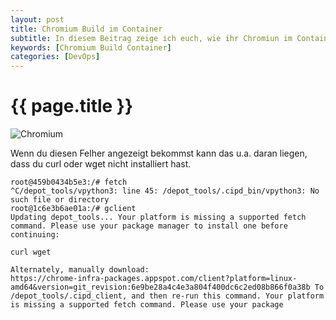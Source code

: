 ```yaml
---
layout: post
title: Chromium Build im Container
subtitle: In diesem Beitrag zeige ich euch, wie ihr Chromiun im Container bauen könnt. Das ganz  kann man dann prima in eine CI/CD Pipeline integrieren.
keywords: [Chromium Build Container]
categories: [DevOps]
---
```

# {{ page.title }}

![Chromium](../../img/chromium300x300.webp)


Wenn du diesen Felher angezeigt bekommst kann das u.a. daran liegen, dass du curl oder wget nicht installiert hast. 

```
root@459b0434b5e3:/# fetch
^C/depot_tools/vpython3: line 45: /depot_tools/.cipd_bin/vpython3: No such file or directory
root@1c6e3b6ae01a:/# gclient 
Updating depot_tools... Your platform is missing a supported fetch command. Please use your package manager to install one before continuing:

curl wget

Alternately, manually download:
https://chrome-infra-packages.appspot.com/client?platform=linux-amd64&version=git_revision:6e9be28a4c4e3a804f400dc6c2ed08b866f0a38b To /depot_tools/.cipd_client, and then re-run this command. Your platform is missing a supported fetch command. Please use your package
```
